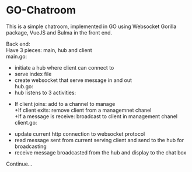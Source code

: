# GO-Chatroom
This is a simple chatroom, implemented in GO using Websocket Gorilla package, VueJS and Bulma in the front end.

Back end:<br>
Have 3 pieces: main, hub and client <br>
main.go: <br>
- initiate a hub where client can connect to<br>
- serve index file<br>
- create websocket that serve message in and out <br>
hub.go: <br>
- hub listens to 3 activities:<br>
+ If client joins: add to a channel to manage <br>
+If client exits: remove client from a managemnet chanel <br>
+If a message is receive: broadcast to client in management chanel <br>
client.go: <br>
- update current http connection to websocket protocol <br>
- read message sent from current serving client and send to the hub for broadcasting<br>
- receive message broadcasted from the hub and display to the chat box <br>

Continue...
